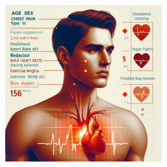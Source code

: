 ![image_alt](https://github.com/Soumya1234SafallyaSahoo/Heart-Disease-Prediction-ML-Model/blob/bd447d1b1379937d248be36a81894a5e548f35dd/_6383e365-595f-4781-a931-2cf711c1ee74.jpg)
